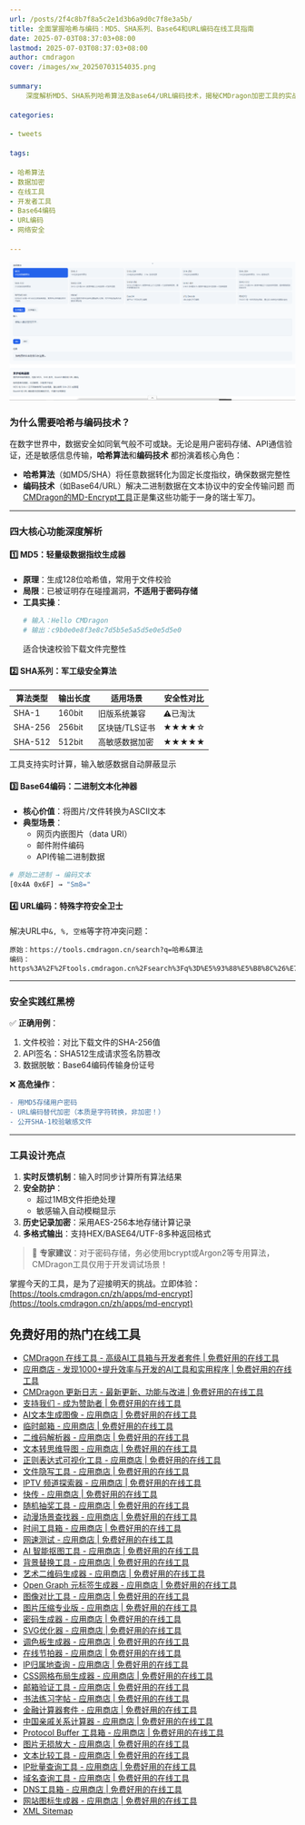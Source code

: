 ```yaml
---
url: /posts/2f4c8b7f8a5c2e1d3b6a9d0c7f8e3a5b/
title: 全面掌握哈希与编码：MD5、SHA系列、Base64和URL编码在线工具指南
date: 2025-07-03T08:37:03+08:00
lastmod: 2025-07-03T08:37:03+08:00
author: cmdragon
cover: /images/xw_20250703154035.png

summary:
    深度解析MD5、SHA系列哈希算法及Base64/URL编码技术，揭秘CMDragon加密工具的实战应用场景。从数据校验到安全传输，一站式掌握加密工具的核心功能与高效使用技巧。

categories:

- tweets

tags:

- 哈希算法
- 数据加密
- 在线工具
- 开发者工具
- Base64编码
- URL编码
- 网络安全

---
```


![xw_20250703154035.png](/images/xw_20250703154035.png)

### 为什么需要哈希与编码技术？

在数字世界中，数据安全如同氧气般不可或缺。无论是用户密码存储、API通信验证，还是敏感信息传输，**哈希算法**和**编码技术**
都扮演着核心角色：

- **哈希算法**（如MD5/SHA）将任意数据转化为固定长度指纹，确保数据完整性
- **编码技术**（如Base64/URL）解决二进制数据在文本协议中的安全传输问题
  而[CMDragon的MD-Encrypt工具](https://tools.cmdragon.cn/zh/apps/md-encrypt)正是集这些功能于一身的瑞士军刀。

---

### 四大核心功能深度解析

#### 1️⃣ **MD5：轻量级数据指纹生成器**

- **原理**：生成128位哈希值，常用于文件校验
- **局限**：已被证明存在碰撞漏洞，**不适用于密码存储**
- **工具实操**：
  ```python
  # 输入：Hello CMDragon
  # 输出：c9b0e0e8f3e8c7d5b5e5a5d5e0e5d5e0
  ```
  适合快速校验下载文件完整性

#### 2️⃣ **SHA系列：军工级安全算法**

| 算法类型    | 输出长度   | 适用场景      | 安全性对比 |
|---------|--------|-----------|-------|
| SHA-1   | 160bit | 旧版系统兼容    | ⚠️已淘汰 |
| SHA-256 | 256bit | 区块链/TLS证书 | ★★★★☆ |
| SHA-512 | 512bit | 高敏感数据加密   | ★★★★★ |

工具支持实时计算，输入敏感数据自动屏蔽显示

#### 3️⃣ **Base64编码：二进制文本化神器**

- **核心价值**：将图片/文件转换为ASCII文本
- **典型场景**：
    - 网页内嵌图片（data URI）
    - 邮件附件编码
    - API传输二进制数据

```bash
# 原始二进制 → 编码文本
[0x4A 0x6F] → "Sm8="
```

#### 4️⃣ **URL编码：特殊字符安全卫士**

解决URL中`&, %, 空格`等字符冲突问题：

```
原始：https://tools.cmdragon.cn/search?q=哈希&算法
编码：https%3A%2F%2Ftools.cmdragon.cn%2Fsearch%3Fq%3D%E5%93%88%E5%B8%8C%26%E7%AE%97%E6%B3%95
```

---

### 安全实践红黑榜

✅ **正确用例**：

1. 文件校验：对比下载文件的SHA-256值
2. API签名：SHA512生成请求签名防篡改
3. 数据脱敏：Base64编码传输身份证号

❌ **高危操作**：

```diff
- 用MD5存储用户密码
- URL编码替代加密（本质是字符转换，非加密！）
- 公开SHA-1校验敏感文件
```

---

### 工具设计亮点

1. **实时反馈机制**：输入时同步计算所有算法结果
2. **安全防护**：
    - 超过1MB文件拒绝处理
    - 敏感输入自动模糊显示
3. **历史记录加密**：采用AES-256本地存储计算记录
4. **多格式输出**：支持HEX/BASE64/UTF-8多种返回格式

> 🔐 **专家建议**：对于密码存储，务必使用bcrypt或Argon2等专用算法，CMDragon工具仅用于开发调试场景！


掌握今天的工具，是为了迎接明天的挑战。立即体验：[https://tools.cmdragon.cn/zh/apps/md-encrypt](https://tools.cmdragon.cn/zh/apps/md-encrypt)


## 免费好用的热门在线工具

- [CMDragon 在线工具 - 高级AI工具箱与开发者套件 | 免费好用的在线工具](https://tools.cmdragon.cn/zh)
- [应用商店 - 发现1000+提升效率与开发的AI工具和实用程序 | 免费好用的在线工具](https://tools.cmdragon.cn/zh/apps?category=trending)
- [CMDragon 更新日志 - 最新更新、功能与改进 | 免费好用的在线工具](https://tools.cmdragon.cn/zh/changelog)
- [支持我们 - 成为赞助者 | 免费好用的在线工具](https://tools.cmdragon.cn/zh/sponsor)
- [AI文本生成图像 - 应用商店 | 免费好用的在线工具](https://tools.cmdragon.cn/zh/apps/text-to-image-ai)
- [临时邮箱 - 应用商店 | 免费好用的在线工具](https://tools.cmdragon.cn/zh/apps/temp-email)
- [二维码解析器 - 应用商店 | 免费好用的在线工具](https://tools.cmdragon.cn/zh/apps/qrcode-parser)
- [文本转思维导图 - 应用商店 | 免费好用的在线工具](https://tools.cmdragon.cn/zh/apps/text-to-mindmap)
- [正则表达式可视化工具 - 应用商店 | 免费好用的在线工具](https://tools.cmdragon.cn/zh/apps/regex-visualizer)
- [文件隐写工具 - 应用商店 | 免费好用的在线工具](https://tools.cmdragon.cn/zh/apps/steganography-tool)
- [IPTV 频道探索器 - 应用商店 | 免费好用的在线工具](https://tools.cmdragon.cn/zh/apps/iptv-explorer)
- [快传 - 应用商店 | 免费好用的在线工具](https://tools.cmdragon.cn/zh/apps/snapdrop)
- [随机抽奖工具 - 应用商店 | 免费好用的在线工具](https://tools.cmdragon.cn/zh/apps/lucky-draw)
- [动漫场景查找器 - 应用商店 | 免费好用的在线工具](https://tools.cmdragon.cn/zh/apps/anime-scene-finder)
- [时间工具箱 - 应用商店 | 免费好用的在线工具](https://tools.cmdragon.cn/zh/apps/time-toolkit)
- [网速测试 - 应用商店 | 免费好用的在线工具](https://tools.cmdragon.cn/zh/apps/speed-test)
- [AI 智能抠图工具 - 应用商店 | 免费好用的在线工具](https://tools.cmdragon.cn/zh/apps/background-remover)
- [背景替换工具 - 应用商店 | 免费好用的在线工具](https://tools.cmdragon.cn/zh/apps/background-replacer)
- [艺术二维码生成器 - 应用商店 | 免费好用的在线工具](https://tools.cmdragon.cn/zh/apps/artistic-qrcode)
- [Open Graph 元标签生成器 - 应用商店 | 免费好用的在线工具](https://tools.cmdragon.cn/zh/apps/open-graph-generator)
- [图像对比工具 - 应用商店 | 免费好用的在线工具](https://tools.cmdragon.cn/zh/apps/image-comparison)
- [图片压缩专业版 - 应用商店 | 免费好用的在线工具](https://tools.cmdragon.cn/zh/apps/image-compressor)
- [密码生成器 - 应用商店 | 免费好用的在线工具](https://tools.cmdragon.cn/zh/apps/password-generator)
- [SVG优化器 - 应用商店 | 免费好用的在线工具](https://tools.cmdragon.cn/zh/apps/svg-optimizer)
- [调色板生成器 - 应用商店 | 免费好用的在线工具](https://tools.cmdragon.cn/zh/apps/color-palette)
- [在线节拍器 - 应用商店 | 免费好用的在线工具](https://tools.cmdragon.cn/zh/apps/online-metronome)
- [IP归属地查询 - 应用商店 | 免费好用的在线工具](https://tools.cmdragon.cn/zh/apps/ip-geolocation)
- [CSS网格布局生成器 - 应用商店 | 免费好用的在线工具](https://tools.cmdragon.cn/zh/apps/css-grid-layout)
- [邮箱验证工具 - 应用商店 | 免费好用的在线工具](https://tools.cmdragon.cn/zh/apps/email-validator)
- [书法练习字帖 - 应用商店 | 免费好用的在线工具](https://tools.cmdragon.cn/zh/apps/calligraphy-practice)
- [金融计算器套件 - 应用商店 | 免费好用的在线工具](https://tools.cmdragon.cn/zh/apps/finance-calculator-suite)
- [中国亲戚关系计算器 - 应用商店 | 免费好用的在线工具](https://tools.cmdragon.cn/zh/apps/chinese-kinship-calculator)
- [Protocol Buffer 工具箱 - 应用商店 | 免费好用的在线工具](https://tools.cmdragon.cn/zh/apps/protobuf-toolkit)
- [图片无损放大 - 应用商店 | 免费好用的在线工具](https://tools.cmdragon.cn/zh/apps/image-upscaler)
- [文本比较工具 - 应用商店 | 免费好用的在线工具](https://tools.cmdragon.cn/zh/apps/text-compare)
- [IP批量查询工具 - 应用商店 | 免费好用的在线工具](https://tools.cmdragon.cn/zh/apps/ip-batch-lookup)
- [域名查询工具 - 应用商店 | 免费好用的在线工具](https://tools.cmdragon.cn/zh/apps/domain-finder)
- [DNS工具箱 - 应用商店 | 免费好用的在线工具](https://tools.cmdragon.cn/zh/apps/dns-toolkit)
- [网站图标生成器 - 应用商店 | 免费好用的在线工具](https://tools.cmdragon.cn/zh/apps/favicon-generator)
- [XML Sitemap](https://tools.cmdragon.cn/sitemap_index.xml)